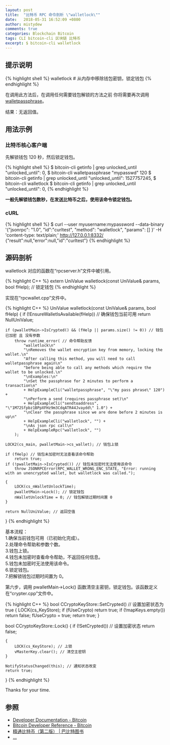 ```yaml
---
layout: post
title:  "比特币 RPC 命令剖析 \"walletlock\""
date:   2018-05-31 16:52:09 +0800
author: mistydew
comments: true
categories: Blockchain Bitcoin
tags: CLI bitcoin-cli 区块链 比特币
excerpt: $ bitcoin-cli walletlock
---
```

## 提示说明

{% highlight shell %}
walletlock # 从内存中移除钱包密钥，锁定钱包
{% endhighlight %}

在调用此方法后，在调用任何需要钱包解锁的方法之前
你将需要再次调用 [walletpassphrase](/blog/2018/05/bitcoin-rpc-command-walletpassphrase.html)。

结果：无返回值。

## 用法示例

### 比特币核心客户端

先解锁钱包 120 秒，然后锁定钱包。

{% highlight shell %}
$ bitcoin-cli getinfo | grep unlocked_until
  "unlocked_until": 0,
$ bitcoin-cli walletpassphrase "mypasswd" 120
$ bitcoin-cli getinfo | grep unlocked_until
  "unlocked_until": 1527757245,
$ bitcoin-cli walletlock
$ bitcoin-cli getinfo | grep unlocked_until
  "unlocked_until": 0,
{% endhighlight %}

**一般先解锁钱包数秒，在发送比特币之后，使用该命令锁定钱包。**

### cURL

{% highlight shell %}
$ curl --user myusername:mypassword --data-binary '{"jsonrpc": "1.0", "id":"curltest", "method": "walletlock", "params": [] }' -H 'content-type: text/plain;' http://127.0.0.1:8332/
{"result":null,"error":null,"id":"curltest"}
{% endhighlight %}

## 源码剖析
walletlock 对应的函数在“rpcserver.h”文件中被引用。

{% highlight C++ %}
extern UniValue walletlock(const UniValue& params, bool fHelp); // 锁定钱包
{% endhighlight %}

实现在“rpcwallet.cpp”文件中。

{% highlight C++ %}
UniValue walletlock(const UniValue& params, bool fHelp)
{
    if (!EnsureWalletIsAvailable(fHelp)) // 确保钱包当前可用
        return NullUniValue;
    
    if (pwalletMain->IsCrypted() && (fHelp || params.size() != 0)) // 钱包已加密 且 没有参数
        throw runtime_error( // 命令帮助反馈
            "walletlock\n"
            "\nRemoves the wallet encryption key from memory, locking the wallet.\n"
            "After calling this method, you will need to call walletpassphrase again\n"
            "before being able to call any methods which require the wallet to be unlocked.\n"
            "\nExamples:\n"
            "\nSet the passphrase for 2 minutes to perform a transaction\n"
            + HelpExampleCli("walletpassphrase", "\"my pass phrase\" 120") +
            "\nPerform a send (requires passphrase set)\n"
            + HelpExampleCli("sendtoaddress", "\"1M72Sfpbz1BPpXFHz9m3CdqATR44Jvaydd\" 1.0") +
            "\nClear the passphrase since we are done before 2 minutes is up\n"
            + HelpExampleCli("walletlock", "") +
            "\nAs json rpc call\n"
            + HelpExampleRpc("walletlock", "")
        );

    LOCK2(cs_main, pwalletMain->cs_wallet); // 钱包上锁

    if (fHelp) // 钱包未加密时无法查看该命令帮助
        return true;
    if (!pwalletMain->IsCrypted()) // 钱包未加密时无法使用该命令
        throw JSONRPCError(RPC_WALLET_WRONG_ENC_STATE, "Error: running with an unencrypted wallet, but walletlock was called.");

    {
        LOCK(cs_nWalletUnlockTime);
        pwalletMain->Lock(); // 锁定钱包
        nWalletUnlockTime = 0; // 钱包解锁过期时间置 0
    }

    return NullUniValue; // 返回空值
}
{% endhighlight %}

基本流程：<br>
1.确保当前钱包可用（已初始化完成）。<br>
2.处理命令帮助和参数个数。<br>
3.钱包上锁。<br>
4.钱包未加密时查看命令帮助，不返回任何信息。<br>
5.钱包未加密时无法使用该命令。<br>
6.锁定钱包。<br>
7.把解锁钱包过期时间置为 0。

第六步，调用 pwalletMain->Lock() 函数清空主密钥，锁定钱包。该函数定义在“crypter.cpp”文件中。

{% highlight C++ %}
bool CCryptoKeyStore::SetCrypted() // 设置加密状态为 true
{
    LOCK(cs_KeyStore);
    if (fUseCrypto)
        return true;
    if (!mapKeys.empty())
        return false;
    fUseCrypto = true;
    return true;
}

bool CCryptoKeyStore::Lock()
{
    if (!SetCrypted()) // 设置加密状态
        return false;

    {
        LOCK(cs_KeyStore); // 上锁
        vMasterKey.clear(); // 清空主密钥
    }

    NotifyStatusChanged(this); // 通知状态改变
    return true;
}
{% endhighlight %}

Thanks for your time.

## 参照
* [Developer Documentation - Bitcoin](https://bitcoin.org/en/developer-documentation)
* [Bitcoin Developer Reference - Bitcoin](https://bitcoin.org/en/developer-reference#walletlock)
* [精通比特币（第二版） \| 巴比特图书](http://book.8btc.com/masterbitcoin2cn)
* [...](https://github.com/mistydew/blockchain)
